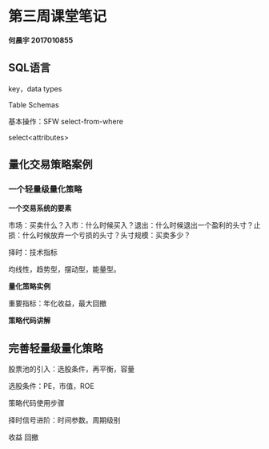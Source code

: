 # 第三周课堂笔记

**何晨宇 2017010855**

## SQL语言

key，data types

Table Schemas

基本操作：SFW select-from-where

select<attributes\> 

## 量化交易策略案例

### 一个轻量级量化策略

**一个交易系统的要素**

市场：买卖什么？入市：什么时候买入？退出：什么时候退出一个盈利的头寸？止损：什么时候放弃一个亏损的头寸？头寸规模：买卖多少？

择时：技术指标

均线性，趋势型，摆动型，能量型。

**量化策略实例**

重要指标：年化收益，最大回撤

**策略代码讲解**



## 完善轻量级量化策略

股票池的引入：选股条件，再平衡，容量

选股条件：PE，市值，ROE

策略代码使用步骤

择时信号进阶：时间参数。周期级别

收益 回撤




